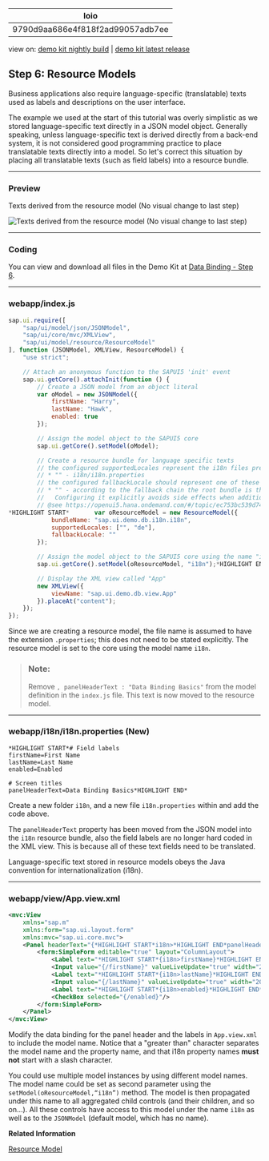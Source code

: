 <!-- loio9790d9aa686e4f818f2ad99057adb7ee -->

| loio |
| -----|
| 9790d9aa686e4f818f2ad99057adb7ee |

<div id="loio">

view on: [demo kit nightly build](https://openui5nightly.hana.ondemand.com/#/topic/9790d9aa686e4f818f2ad99057adb7ee) | [demo kit latest release](https://openui5.hana.ondemand.com/#/topic/9790d9aa686e4f818f2ad99057adb7ee)</div>

## Step 6: Resource Models

Business applications also require language-specific \(translatable\) texts used as labels and descriptions on the user interface.

The example we used at the start of this tutorial was overly simplistic as we stored language-specific text directly in a JSON model object. Generally speaking, unless language-specific text is derived directly from a back-end system, it is not considered good programming practice to place translatable texts directly into a model. So let's correct this situation by placing all translatable texts \(such as field labels\) into a resource bundle.

***

### Preview

   
  
<a name="loio9790d9aa686e4f818f2ad99057adb7ee__fig_r1j_pst_mr"/>Texts derived from the resource model \(No visual change to last step\)

 ![](loio61d68f167778425bbdd2abd7d550ae65_HiRes.png "Texts derived from the resource model (No visual change to last step)") 

***

### Coding

You can view and download all files in the Demo Kit at [Data Binding - Step 6](https://openui5.hana.ondemand.com/explored.html#/sample/sap.ui.core.tutorial.databinding.06/preview).

***

### webapp/index.js

``` js
sap.ui.require([
	"sap/ui/model/json/JSONModel",
	"sap/ui/core/mvc/XMLView",
	"sap/ui/model/resource/ResourceModel"
], function (JSONModel, XMLView, ResourceModel) {
	"use strict";

	// Attach an anonymous function to the SAPUI5 'init' event
	sap.ui.getCore().attachInit(function () {
		// Create a JSON model from an object literal
		var oModel = new JSONModel({
			firstName: "Harry",
			lastName: "Hawk",
			enabled: true
		});

		// Assign the model object to the SAPUI5 core
		sap.ui.getCore().setModel(oModel);

		// Create a resource bundle for language specific texts
		// the configured supportedLocales represent the i18n files present:
		// * "" - i18n/i18n.properties
		// the configured fallbackLocale should represent one of these files
		// * "" - according to the fallback chain the root bundle is the last fallback.
		//   Configuring it explicitly avoids side effects when additional resource files are added.
		// @see https://openui5.hana.ondemand.com/#/topic/ec753bc539d748f689e3ac814e129563
*HIGHLIGHT START*		var oResourceModel = new ResourceModel({
			bundleName: "sap.ui.demo.db.i18n.i18n",
			supportedLocales: ["", "de"],
			fallbackLocale: ""
		});

		// Assign the model object to the SAPUI5 core using the name "i18n"
		sap.ui.getCore().setModel(oResourceModel, "i18n");*HIGHLIGHT END*

		// Display the XML view called "App"
		new XMLView({
			viewName: "sap.ui.demo.db.view.App"
		}).placeAt("content");
	});
});

```

Since we are creating a resource model, the file name is assumed to have the extension `.properties`; this does not need to be stated explicitly. The resource model is set to the core using the model name `i18n`.

> ### Note:  
> Remove `, panelHeaderText : "Data Binding Basics"` from the model definition in the `index.js` file. This text is now moved to the resource model.

***

### webapp/i18n/i18n.properties \(New\)

``` prefs
*HIGHLIGHT START*# Field labels
firstName=First Name
lastName=Last Name
enabled=Enabled

# Screen titles
panelHeaderText=Data Binding Basics*HIGHLIGHT END*
```

Create a new folder `i18n`, and a new file `i18n.properties` within and add the code above.

The `panelHeaderText` property has been moved from the JSON model into the `i18n` resource bundle, also the field labels are no longer hard coded in the XML view. This is because all of these text fields need to be translated.

Language-specific text stored in resource models obeys the Java convention for internationalization \(i18n\).

***

### webapp/view/App.view.xml

``` xml
<mvc:View
	xmlns="sap.m"
	xmlns:form="sap.ui.layout.form"
	xmlns:mvc="sap.ui.core.mvc">
	<Panel headerText="{*HIGHLIGHT START*i18n>*HIGHLIGHT END*panelHeaderText}" class="sapUiResponsiveMargin" width="auto">
		<form:SimpleForm editable="true" layout="ColumnLayout">
			<Label text="*HIGHLIGHT START*{i18n>firstName}*HIGHLIGHT END*"/>
			<Input value="{/firstName}" valueLiveUpdate="true" width="200px" enabled="{/enabled}"/>
			<Label text="*HIGHLIGHT START*{i18n>lastName}*HIGHLIGHT END*"/>
			<Input value="{/lastName}" valueLiveUpdate="true" width="200px" enabled="{/enabled}"/>
			<Label text="*HIGHLIGHT START*{i18n>enabled}*HIGHLIGHT END*"/>
			<CheckBox selected="{/enabled}"/>
		</form:SimpleForm>
	</Panel>
</mvc:View>
```

Modify the data binding for the panel header and the labels in `App.view.xml` to include the model name. Notice that a "greater than" character separates the model name and the property name, and that i18n property names **must not** start with a slash character.

You could use multiple model instances by using different model names. The model name could be set as second parameter using the `setModel(oResourceModel,“i18n”)` method. The model is then propagated under this name to all aggregated child controls \(and their children, and so on…\). All these controls have access to this model under the name `i18n` as well as to the `JSONModel` \(default model, which has no name\).

**Related Information**  


[Resource Model](Resource_Model_91f122a.md#loio91f122a36f4d1014b6dd926db0e91070 "The resource model is used as a wrapper for resource bundles. In data binding you use the resource model instance, for example, to bind texts of a control to language-dependent resource bundle properties.")

